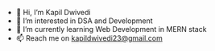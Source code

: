 - 👋 Hi, I’m Kapil Dwivedi
- 👀 I’m interested in DSA and Development
- 🌱 I’m currently learning Web Development in MERN stack
- 📫 Reach me on kapildwivedi23@gmail.com


<!---
kapildwivedi23/kapildwivedi23 is a ✨ special ✨ repository because its `README.md` (this file) appears on your GitHub profile.
You can click the Preview link to take a look at your changes.
--->
